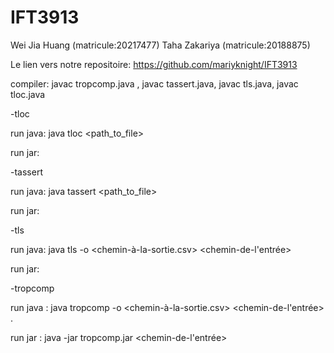 # IFT3913

Wei Jia Huang (matricule:20217477)
Taha Zakariya (matricule:20188875)

Le lien vers notre repositoire: https://github.com/mariyknight/IFT3913

compiler: javac tropcomp.java , javac tassert.java, javac tls.java, javac tloc.java

-tloc

run java: java tloc <path_to_file>

run jar:

-tassert

run java: java tassert <path_to_file>

run jar:

-tls

run java: java tls -o <chemin-à-la-sortie.csv> <chemin-de-l'entrée>

run jar:

-tropcomp

run java : java tropcomp -o <chemin-à-la-sortie.csv> <chemin-de-l'entrée> <seuil>.

run jar : java -jar tropcomp.jar <chemin-de-l'entrée> <seuil>
